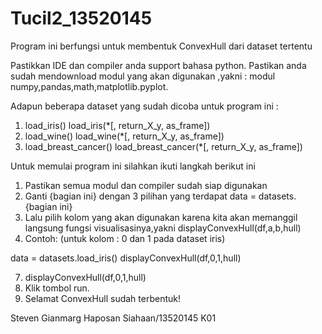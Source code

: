 # Tucil2_13520145
Program ini berfungsi untuk membentuk ConvexHull dari dataset tertentu

Pastikkan IDE dan compiler anda support bahasa python.
Pastikan anda sudah mendownload modul yang akan digunakan ,yakni : modul numpy,pandas,math,matplotlib.pyplot. 

Adapun beberapa dataset yang sudah dicoba untuk program ini : 
1. load_iris()
load_iris(*[, return_X_y, as_frame])
3. load_wine()
load_wine(*[, return_X_y, as_frame])
5. load_breast_cancer()
load_breast_cancer(*[, return_X_y, as_frame])

Untuk memulai program ini silahkan ikuti langkah berikut ini
1. Pastikan semua modul dan compiler sudah siap digunakan
2. Ganti {bagian ini} dengan 3 pilihan yang terdapat 
data = datasets.{bagian ini}
4. Lalu pilih kolom yang akan digunakan karena kita akan memanggil langsung fungsi visualisasinya,yakni displayConvexHull(df,a,b,hull)
5. Contoh: (untuk kolom : 0 dan 1 pada dataset iris) 

data = datasets.load_iris()
displayConvexHull(df,0,1,hull)

7. displayConvexHull(df,0,1,hull)
8. Klik tombol run.
9. Selamat ConvexHull sudah terbentuk!

Steven Gianmarg Haposan Siahaan/13520145
K01
